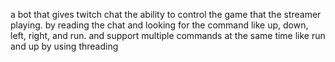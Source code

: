 a bot that gives twitch chat the ability to control the game that the streamer playing.
by reading the chat and looking for the command like up, down, left, right, and run.
and support multiple commands at the same time like run and up by using threading 

